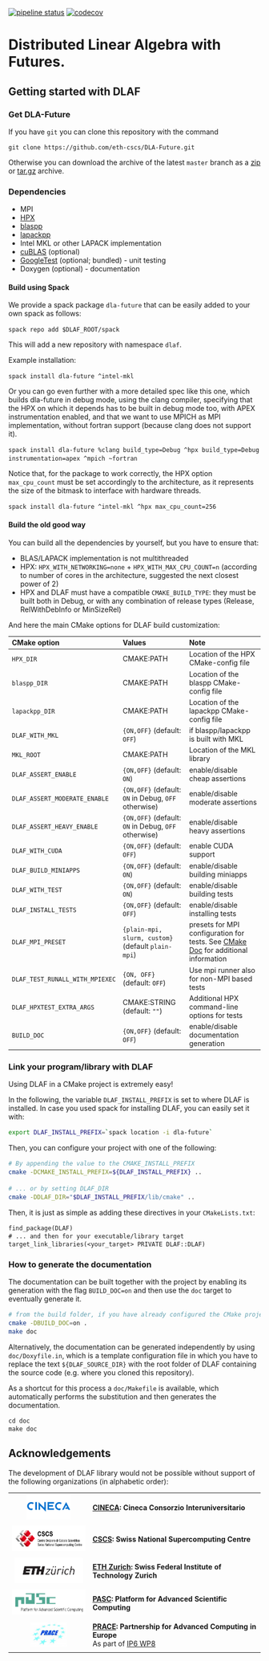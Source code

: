 [![pipeline status](https://gitlab.com/cscs-ci/eth-cscs/DLA-Future/badges/master/pipeline.svg)](https://gitlab.com/cscs-ci/eth-cscs/DLA-Future/-/commits/master) [![codecov](https://codecov.io/gl/cscs-ci:eth-cscs/DLA-Future/branch/master/graph/badge.svg)](https://codecov.io/gl/cscs-ci:eth-cscs/DLA-Future)

# Distributed Linear Algebra with Futures.

## Getting started with DLAF

### Get DLA-Future

If you have `git` you can clone this repository with the command

```
git clone https://github.com/eth-cscs/DLA-Future.git
```

Otherwise you can download the archive of the latest `master` branch as a [zip](https://github.com/eth-cscs/DLA-Future/archive/master.zip) or [tar.gz](https://github.com/eth-cscs/DLA-Future/archive/master.tar.gz) archive.

### Dependencies

- MPI
- [HPX](https://github.com/STEllAR-GROUP/hpx)
- [blaspp](https://bitbucket.org/icl/blaspp/src/default/)
- [lapackpp](https://bitbucket.org/icl/lapackpp/src/default/)
- Intel MKL or other LAPACK implementation
- [cuBLAS](https://developer.nvidia.com/cublas) (optional)
- [GoogleTest](https://github.com/google/googletest) (optional; bundled) - unit testing
- Doxygen (optional) - documentation

#### Build using Spack

We provide a spack package `dla-future` that can be easily added to your own spack as follows:

`spack repo add $DLAF_ROOT/spack`

This will add a new repository with namespace `dlaf`.

Example installation:

`spack install dla-future ^intel-mkl`

Or you can go even further with a more detailed spec like this one, which builds dla-future in debug mode, using the clang compiler, specifying that the HPX on which it depends has to be built
in debug mode too, with APEX instrumentation enabled, and that we want to use MPICH as MPI implementation, without fortran support (because clang does not support it).

`spack install dla-future %clang build_type=Debug ^hpx build_type=Debug instrumentation=apex ^mpich ~fortran`

Notice that, for the package to work correctly, the HPX option `max_cpu_count` must be set accordingly to the architecture, as it represents the size of the bitmask to interface with hardware threads.

`spack install dla-future ^intel-mkl ^hpx max_cpu_count=256`

#### Build the old good way

You can build all the dependencies by yourself, but you have to ensure that:
- BLAS/LAPACK implementation is not multithreaded
- HPX: `HPX_WITH_NETWORKING=none` + `HPX_WITH_MAX_CPU_COUNT=n` (according to number of cores in the architecture, suggested the next closest power of 2)
- HPX and DLAF must have a compatible `CMAKE_BUILD_TYPE`: they must be built both in Debug, or with any combination of release types (Release, RelWithDebInfo or MinSizeRel)

And here the main CMake options for DLAF build customization:

CMake option | Values | Note
:---|:---|:---
`HPX_DIR` | CMAKE:PATH | Location of the HPX CMake-config file
`blaspp_DIR` | CMAKE:PATH | Location of the blaspp CMake-config file
`lapackpp_DIR` | CMAKE:PATH | Location of the lapackpp CMake-config file
`DLAF_WITH_MKL` | `{ON,OFF}` (default: `OFF`) | if blaspp/lapackpp is built with MKL
`MKL_ROOT` | CMAKE:PATH | Location of the MKL library
`DLAF_ASSERT_ENABLE` | `{ON,OFF}` (default: `ON`) | enable/disable cheap assertions
`DLAF_ASSERT_MODERATE_ENABLE` | `{ON,OFF}` (default: `ON` in Debug, `OFF` otherwise) | enable/disable moderate assertions
`DLAF_ASSERT_HEAVY_ENABLE` | `{ON,OFF}` (default: `ON` in Debug, `OFF` otherwise) | enable/disable heavy assertions
`DLAF_WITH_CUDA` | `{ON,OFF}` (default: `OFF`) | enable CUDA support
`DLAF_BUILD_MINIAPPS` | `{ON,OFF}` (default: `ON`) | enable/disable building miniapps
`DLAF_WITH_TEST` | `{ON,OFF}` (default: `ON`) | enable/disable building tests
`DLAF_INSTALL_TESTS` | `{ON,OFF}` (default: `OFF`) | enable/disable installing tests
`DLAF_MPI_PRESET` | `{plain-mpi, slurm, custom}` (default `plain-mpi`) | presets for MPI configuration for tests. See [CMake Doc](https://cmake.org/cmake/help/latest/module/FindMPI.html?highlight=mpiexec_executable#usage-of-mpiexec) for additional information
`DLAF_TEST_RUNALL_WITH_MPIEXEC` | `{ON, OFF}` (default: `OFF`) | Use mpi runner also for non-MPI based tests
`DLAF_HPXTEST_EXTRA_ARGS` | CMAKE:STRING (default: `""`) | Additional HPX command-line options for tests
`BUILD_DOC` | `{ON,OFF}` (default: `OFF`) | enable/disable documentation generation

### Link your program/library with DLAF

Using DLAF in a CMake project is extremely easy!

In the following, the variable `DLAF_INSTALL_PREFIX` is set to where DLAF is installed. In case you used spack for installing DLAF, you can easily set it with:

```bash
export DLAF_INSTALL_PREFIX=`spack location -i dla-future`
```

Then, you can configure your project with one of the following:

```bash
# By appending the value to the CMAKE_INSTALL_PREFIX
cmake -DCMAKE_INSTALL_PREFIX=${DLAF_INSTALL_PREFIX} ..

# ... or by setting DLAF_DIR
cmake -DDLAF_DIR="$DLAF_INSTALL_PREFIX/lib/cmake" ..
```

Then, it is just as simple as adding these directives in your `CMakeLists.txt`:

```
find_package(DLAF)
# ... and then for your executable/library target
target_link_libraries(<your_target> PRIVATE DLAF::DLAF)
```

### How to generate the documentation

The documentation can be built together with the project by enabling its generation with the flag `BUILD_DOC=on` and then use the `doc` target to eventually generate it.

```bash
# from the build folder, if you have already configured the CMake project
cmake -DBUILD_DOC=on .
make doc
```

Alternatively, the documentation can be generated independently by using `doc/Doxyfile.in`, which is a template configuration file in which you have to replace the text `${DLAF_SOURCE_DIR}` with the root folder of DLAF containing the source code (e.g. where you cloned this repository).

As a shortcut for this process a `doc/Makefile` is available, which automatically performs the substitution and then generates the documentation.

```
cd doc
make doc
```

## Acknowledgements

The development of DLAF library would not be possible without support of the following organizations (in alphabetic order):

|||
:---:|:---
<img height="50" src="./doc/images/logo-cineca.png"> | [**CINECA**](https://www.cineca.it/en)**: Cineca Consorzio Interuniversitario**
|||
<img height="50" src="./doc/images/logo-cscs.jpg"> | [**CSCS**](https://www.cscs.ch)**: Swiss National Supercomputing Centre**
|||
<img height="50" src="./doc/images/logo-eth.svg"> | [**ETH Zurich**](https://ethz.ch/en.html)**: Swiss Federal Institute of Technology Zurich**
|||
<img height="50" src="./doc/images/logo-pasc.png"> | [**PASC**](https://www.pasc-ch.org/)**: Platform for Advanced Scientific Computing**
|||
<img height="50" src="./doc/images/logo-prace.jpg"> | [**PRACE**](https://prace-ri.eu/)**: Partnership for Advanced Computing in Europe**<br/>As part of [IP6 WP8](https://prace-ri.eu/about/ip-projects/#PRACE6IP)
|||
